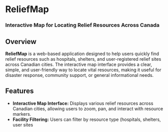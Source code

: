 # ReliefMap

### Interactive Map for Locating Relief Resources Across Canada

## Overview

**ReliefMap** is a web-based application designed to help users quickly find relief resources such as hospitals, shelters, and user-registered relief sites across Canadian cities. The interactive map interface provides a clear, simple, and user-friendly way to locate vital resources, making it useful for disaster response, community support, or general informational needs.

## Features

- **Interactive Map Interface:** Displays various relief resources across Canadian cities, allowing users to zoom, pan, and interact with resource markers.
- **Facility Filtering:** Users can filter by resource type (hospitals, shelters, user sites

